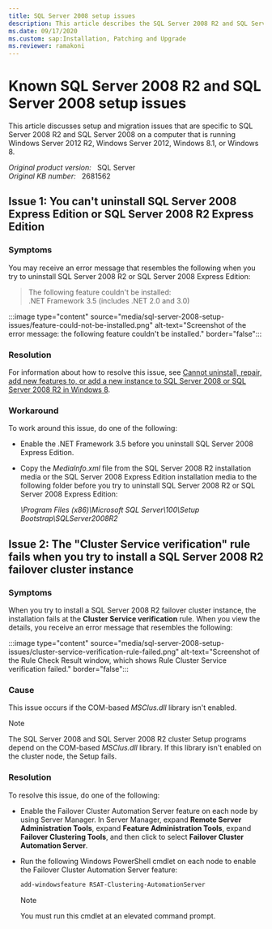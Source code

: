 ```yaml
---
title: SQL Server 2008 setup issues
description: This article describes the SQL Server 2008 R2 and SQL Server 2008 setup issues.
ms.date: 09/17/2020
ms.custom: sap:Installation, Patching and Upgrade
ms.reviewer: ramakoni
---
```

# Known SQL Server 2008 R2 and SQL Server 2008 setup issues

This article discusses setup and migration issues that are specific to SQL Server 2008 R2 and SQL Server 2008 on a computer that is running Windows Server 2012 R2, Windows Server 2012, Windows 8.1, or Windows 8.

_Original product version:_ &nbsp; SQL Server  
_Original KB number:_ &nbsp; 2681562

## Issue 1: You can't uninstall SQL Server 2008 Express Edition or SQL Server 2008 R2 Express Edition

### Symptoms

You may receive an error message that resembles the following when you try to uninstall SQL Server 2008 R2 or SQL Server 2008 Express Edition:

> The following feature couldn't be installed:  
.NET Framework 3.5 (includes .NET 2.0 and 3.0)

:::image type="content" source="media/sql-server-2008-setup-issues/feature-could-not-be-installed.png" alt-text="Screenshot of the error message: the following feature couldn't be installed." border="false":::

### Resolution

For information about how to resolve this issue, see [Cannot uninstall, repair, add new features to, or add a new instance to SQL Server 2008 or SQL Server 2008 R2 in Windows 8](https://support.microsoft.com/help/2861939).

### Workaround

To work around this issue, do one of the following:

- Enable the .NET Framework 3.5 before you uninstall SQL Server 2008 Express Edition.
- Copy the *MediaInfo.xml* file from the SQL Server 2008 R2 installation media or the SQL Server 2008 Express Edition installation media to the following folder before you try to uninstall SQL Server 2008 R2 or SQL Server 2008 Express Edition:

   *\Program Files (x86)\Microsoft SQL Server\100\Setup Bootstrap\SQLServer2008R2*

## Issue 2: The "Cluster Service verification" rule fails when you try to install a SQL Server 2008 R2 failover cluster instance

### Symptoms

When you try to install a SQL Server 2008 R2 failover cluster instance, the installation fails at the **Cluster Service verification** rule. When you view the details, you receive an error message that resembles the following:

:::image type="content" source="media/sql-server-2008-setup-issues/cluster-service-verification-rule-failed.png" alt-text="Screenshot of the Rule Check Result window, which shows Rule Cluster Service verification failed." border="false":::

### Cause

This issue occurs if the COM-based *MSClus.dll* library isn't enabled.

> [!NOTE]
> The SQL Server 2008 and SQL Server 2008 R2 cluster Setup programs depend on the COM-based *MSClus.dll* library. If this library isn't enabled on the cluster node, the Setup fails.

### Resolution

To resolve this issue, do one of the following:

- Enable the Failover Cluster Automation Server feature on each node by using Server Manager. In Server Manager, expand **Remote Server Administration Tools**, expand **Feature Administration Tools**, expand **Failover Clustering Tools**, and then click to select **Failover Cluster Automation Server**.

- Run the following Windows PowerShell cmdlet on each node to enable the Failover Cluster Automation Server feature:

    ```powershell
    add-windowsfeature RSAT-Clustering-AutomationServer
    ```

    > [!NOTE]
    > You must run this cmdlet at an elevated command prompt.
